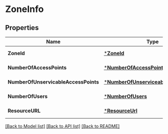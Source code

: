 # ZoneInfo

## Properties
Name | Type | Description | Notes
------------ | ------------- | ------------- | -------------
**ZoneId** | [***ZoneId**](ZoneId.md) |  | [default to null]
**NumberOfAccessPoints** | [***NumberOfAccessPoints**](NumberOfAccessPoints.md) |  | [default to null]
**NumberOfUnservicableAccessPoints** | [***NumberOfUnserviceableAccessPoints**](NumberOfUnserviceableAccessPoints.md) |  | [default to null]
**NumberOfUsers** | [***NumberOfUsers**](NumberOfUsers.md) |  | [default to null]
**ResourceURL** | [***ResourceUrl**](ResourceURL.md) |  | [default to null]

[[Back to Model list]](../README.md#documentation-for-models) [[Back to API list]](../README.md#documentation-for-api-endpoints) [[Back to README]](../README.md)


